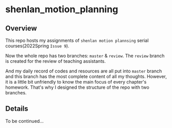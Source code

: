 # shenlan_motion_planning

## Overview

This repo hosts my assignments of `shenlan motion plannsing` serial courses(2022Spring `Issue 9`).



Now the whole repo has two branches: `master` & `review`. The `review` branch is created for the review of teaching assistants. 

And my daily record of codes and resources are all put into `master` branch and this branch has the most complete content of all my thoughts. However, it is a little bit unfriendly to know the main focus of every chapter's homework. That's why I designed the structure of the repo with two branches.

## Details

To be continued...


